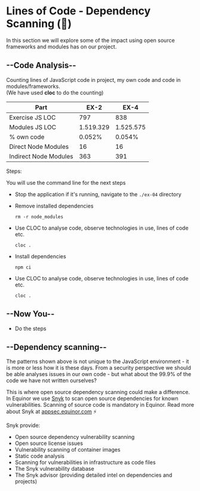 # Lines of Code - Dependency Scanning (🥸)

In this section we will explore some of the impact using open source frameworks and modules has on our project.

## --Code Analysis--

Counting lines of JavaScript code in project, my own code and code in modules/frameworks.</br>(We have used **cloc** to do the counting)

| Part | EX-2 | EX-4 |
| ---  | ---  | ---  |
| Exercise JS LOC   | 797  |  838 |
| Modules JS LOC   | 1.519.329  | 1.525.575  |
| % own code | 0.052% | 0.054% |
| Direct Node Modules | 16 | 16 |
| Indirect Node Modules | 363 | 391 |

Steps:

You will use the command line for the next steps
* Stop the application if it's running, navigate to the `./ex-04` directory
* Remove installed dependencies

    ```shell
    rm -r node_modules
    ```

* Use CLOC to analyse code, observe technologies in use, lines of code etc.

    ```shell
    cloc .
    ```

* Install dependencies

    ```shell
    npm ci
    ```

* Use CLOC to analyse code, observe technologies in use, lines of code etc.

    ```shell
    cloc .
    ```

## --Now You--

* Do the steps

## --Dependency scanning--

The patterns shown above is not unique to the JavaScript environment - it is more or less how it is these days. From a security perspective we should be able analyses issues in our own code - but what about the 99.9% of the code we have not written ourselves?

This is where open source dependency scanning could make a difference. In Equinor we use [Snyk](https://snyk.io/) to scan open source dependencies for known vulnerabilities. Scanning of source code is mandatory in Equinor. Read more about Snyk at [appsec.equinor.com](https://appsec.equinor.com/snyk/) ⚡️

Snyk provide:

* Open source dependency vulnerability scanning
* Open source license issues
* Vulnerability scanning of container images
* Static code analysis
* Scanning for vulnerabilities in infrastructure as code files
* The Snyk vulnerability database
* The Snyk advisor (providing detailed intel on dependencies and projects)
